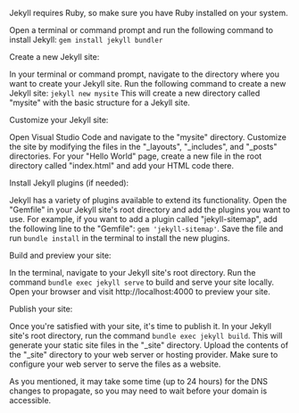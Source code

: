 Jekyll requires Ruby, so make sure you have Ruby installed on your system.

Open a terminal or command prompt and run the following command to install Jekyll: `gem install jekyll bundler`

Create a new Jekyll site:

In your terminal or command prompt, navigate to the directory where you want to create your Jekyll site.
Run the following command to create a new Jekyll site: `jekyll new mysite`
This will create a new directory called "mysite" with the basic structure for a Jekyll site.

Customize your Jekyll site:

Open Visual Studio Code and navigate to the "mysite" directory.
Customize the site by modifying the files in the "_layouts", "_includes", and "_posts" directories.
For your "Hello World" page, create a new file in the root directory called "index.html" and add your HTML code there.

Install Jekyll plugins (if needed):

Jekyll has a variety of plugins available to extend its functionality.
Open the "Gemfile" in your Jekyll site's root directory and add the plugins you want to use.
For example, if you want to add a plugin called "jekyll-sitemap", add the following line to the "Gemfile": `gem 'jekyll-sitemap'`.
Save the file and run `bundle install` in the terminal to install the new plugins.

Build and preview your site:

In the terminal, navigate to your Jekyll site's root directory.
Run the command `bundle exec jekyll serve` to build and serve your site locally.
Open your browser and visit http://localhost:4000 to preview your site.

Publish your site:

Once you're satisfied with your site, it's time to publish it.
In your Jekyll site's root directory, run the command `bundle exec jekyll build`.
This will generate your static site files in the "_site" directory.
Upload the contents of the "_site" directory to your web server or hosting provider.
Make sure to configure your web server to serve the files as a website.

As you mentioned, it may take some time (up to 24 hours) for the DNS changes to propagate, so you may need to wait before your domain is accessible.
